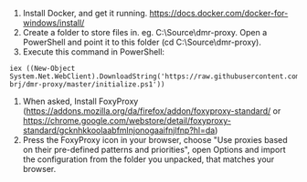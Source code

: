 1.	Install Docker, and get it running. https://docs.docker.com/docker-for-windows/install/ 
1.	Create a folder to store files in. eg. C:\Source\dmr-proxy. Open a PowerShell and point it to this folder (cd C:\Source\dmr-proxy).
1.	Execute this command in PowerShell:  
```
iex ((New-Object System.Net.WebClient).DownloadString('https://raw.githubusercontent.com/nc-brj/dmr-proxy/master/initialize.ps1'))
```
1.	When asked, Install FoxyProxy (https://addons.mozilla.org/da/firefox/addon/foxyproxy-standard/ or https://chrome.google.com/webstore/detail/foxyproxy-standard/gcknhkkoolaabfmlnjonogaaifnjlfnp?hl=da) 
1.	Press the FoxyProxy icon in your browser, choose "Use proxies based on their pre-defined patterns and priorities", open Options and import the configuration from the folder you unpacked, that matches your browser.
